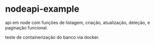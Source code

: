 # nodeapi-example

api em node com funções de listagem, criação, atualização, deleção, e paginação funcional.

teste de containerização do banco via docker.
